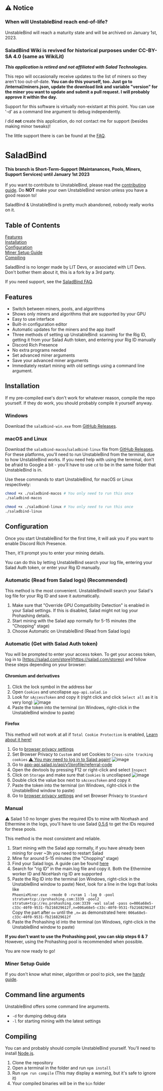 ## ⚠️ Notice
### When will UnstableBind reach end-of-life?
UnstableBind will reach a maturity state and will be archived on January 1st, 2023.


### SaladBind Wiki is revived for historical purposes under CC-BY-SA 4.0 (same as WikiLit)

***This application is retired and not affiliated with Salad Technologies.***

This repo will occasionally receive updates to the list of miners so they aren't too out-of-date. **You can do this yourself, too. Just go to /internal/miners.json, update the download link and variable "version" for the miner you want to update and submit a pull request. I will probably approve it within the day.**

Support for this software is virtually non-existant at this point. You can use '-d' as a command line argument to debug independently.

*I* did **not** create this application, do not contact me for support (besides making minor tweaks)!

The little support there is can be found at the [FAQ](https://github.com/EvadeMaster/UnstableBind/wiki/FAQ).

# SaladBind

#### This branch is Short-Term-Support (Maintanances, Pools, Miners, Support Services) until January 1st 2023

If you want to contribute to UnstableBind, please read the [contributing guide](https://github.com/EvadeMaster/UnstableBind/wiki/Contributing). Do **NOT** make your own UnstableBind version unless you have a good reason to!

SaladBind & UnstableBind is pretty much abandoned, nobody really works on it.

## Table of Contents

[Features](#Features) <br>
[Installation](#Installation) <br>
[Configuration](#Configuration) <br>
[Miner Setup Guide](#Miner-Setup-Guide) <br>
[Compiling](#Compiling)

SaladBind is no longer made by LIT Devs, or associated with LIT Devs. Don't bother them about it, this is a fork by a 3rd party.

If you need support, see the [SaladBind FAQ](https://github.com/EvadeMaster/UnstableBind/wiki/FAQ).

## Features

- Switch between miners, pools, and algorithms
- Shows only miners and algorithms that are supported by your GPU
- Easy to use interface
- Built-in configuration editor
- Automatic updates for the miners and the app itself
- Three methods of setting up UnstableBind: scanning for the Rig ID, getting it from your Salad Auth token, and entering your Rig ID manually
- Discord Rich Presence
- No extra programs needed
- Set advanced miner arguments
- Save your advanced miner arguments
- Immediately restart mining with old settings using a command line argument.

## Installation

If my pre-compiled exe's don't work for whatever reason, compile the repo yourself.
If they do work, you should probably compile it yourself anyway.

### Windows

Download the `saladbind-win.exe` from [GitHub Releases](https://github.com/EvadeMaster/UnstableBind/releases/latest).

### macOS and Linux

Download the `saladbind-macos`/`saladbind-linux` file from [GitHub Releases](https://github.com/EvadeMaster/UnstableBind/releases/latest). For these platforms, you'll need to run UnstableBind from the terminal, due to how UnstableBind works. If you need help with using the terminal, don't be afraid to Google a bit - you'll have to use `cd` to be in the same folder that UnstableBind is in.

Use these commands to start UnstableBind, for macOS or Linux respectively:

```bash
chmod +x ./saladbind-macos # You only need to run this once
./saladbind-macos
```

```bash
chmod +x ./saladbind-linux # You only need to run this once
./saladbind-linux
```

## Configuration

Once you start UnstableBind for the first time, it will ask you if you want to enable Discord Rich Presence.

Then, it'll prompt you to enter your mining details.

You can do this by letting UnstableBind search your log file, entering your Salad Auth token, or enter your Rig ID manually.

### Automatic (Read from Salad logs) (Recommended)

This method is the most convenient.
UnstableBindwill search your Salad's log file for your Rig ID and save it automatically.

1. Make sure that "Override GPU Compatibility Detection" is enabled in your Salad settings. If this is disabled, Salad might not log your Prohashing details.
2. Start mining with the Salad app normally for 5-15 minutes (the "Chopping" stage)
3. Choose Automatic on UnstableBind (Read from Salad logs)

### Automatic (Get with Salad Auth token)

You will be prompted to enter your access token.
To get your access token, log in to [https://salad.com/store](https://salad.com/storeo) and follow these steps depending on your browser:

#### Chromium and derivatives

1. Click the lock symbol in the address bar
2. Open `Cookies` and uncollapse `app-api.salad.io`
3. Look for `sAccessToken` and copy it (right click and click `Select all` as it is very long)
  ![image](https://user-images.githubusercontent.com/93124920/202850854-4133c465-f50c-45a8-8c65-c2b4b7199a76.png)
4. Paste the token into the terminal (on Windows, right-click in the UnstableBind window to paste)

#### Firefox

This method will not work at all if `Total Cookie Protection` is enabled, [Learn about it here!](https://support.mozilla.org/en-US/kb/introducing-total-cookie-protection-standard-mode)

1. Go to [browser privacy settings](about:preferences#privacy)
2. Set Browser Privacy to `Custom` and set Cookies to `Cross-site tracking cookies` [⚠️ You may need to log in to Salad again!](https://salad.com/store)
  ![image](https://user-images.githubusercontent.com/93124920/202851351-a20ab4ef-207a-4ef5-bd74-00034aefc973.png)
3. Go to [app-api.salad.io/api/v1/profile/referral-code](https://app-api.salad.io/api/v1/profile/referral-code)
4. Open the devtools by pressing F12 or right-click and select `Inspect`
5. Click on `Storage` and make sure that `Cookies` is uncollapsed
  ![image](https://user-images.githubusercontent.com/93124920/202851412-0d259fd4-1928-4b59-8d7a-0fec05285a9f.png)
6. Double click the value box next to `sAccessToken` and copy it
7. Paste the token into the terminal (on Windows, right-click in the UnstableBind window to paste)
8. Go to [browser privacy settings](about:preferences#privacy) and set Browser Privacy to `Standard`

### Manual

⚠️ Salad 1.0 no longer gives the required IDs to mine with Nicehash and Ethermine in the logs, you'll have to use Salad [0.5.6](https://github.com/SaladTechnologies/salad-applications/releases/tag/0.5.6) to get the IDs required for these pools.

This method is the most consistent and reliable.

1. Start mining with the Salad app normally, if you have already been mining for over ~3h you need to restart Salad
2. Mine for around 5-15 minutes (the "Chopping" stage)
3. Find your Salad logs. A guide can be found [here](https://support.salad.com/hc/en-us/articles/360042215512-How-To-Find-Your-Salad-Log-Files)
4. Search for "rig ID" in the main.log file and copy it. Both the Ethermine worker ID and NiceHash rig ID are supported
5. Paste the Rig ID into the terminal (on Windows, right-click in the UnstableBind window to paste) Next, look for a line in the logs that looks like <br>`PhoenixMiner.exe -rmode 0 -rvram 1 -log 0 -pool stratum+tcp://prohashing.com:3339 -pool2 stratum+tcp://eu.prohashing.com:3339 -wal salad -pass o=006a68e5-c33c-40f0-9531-fb216829612f,n=006a68e5-c33c-40f0-9531-fb216829612f` <br>
  Copy the part after `o=` until the `,n=` as demonstrated here: `006a68e5-c33c-40f0-9531-fb216829612f`
6. Paste the Prohashing id into the terminal (on Windows, right-click in the UnstableBind window to paste)

**If you don’t want to use the Prohashing pool, you can skip steps 6 & 7**<br>
However, using the Prohashing pool is recommended when possible.

You are now ready to go!

### Miner Setup Guide

If you don't know what miner, algorithm or pool to pick, see the [handy guide](https://web.archive.org/web/20220216041732/https://wiki.litdevs.org/wiki/SaladBind/Miner_guide).

## Command line arguments

UnstableBind offers some command line arguments.

- `-d` for dumping debug data
- `-l` for starting mining with the latest settings

## Compiling

You can and probably should compile UnstableBind yourself. You'll need to install [Node.js](https://nodejs.org/).

1. Clone the repository
2. Open a terminal in the folder and run `npm install`
3. Run `npm run compile` (This may display a warning, but it's safe to ignore it)
4. Your compiled binaries will be in the `bin` folder
